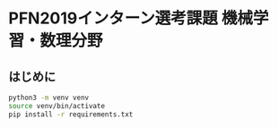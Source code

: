 # PFN2019インターン選考課題 機械学習・数理分野

## はじめに
```bash
python3 -m venv venv
source venv/bin/activate
pip install -r requirements.txt
```